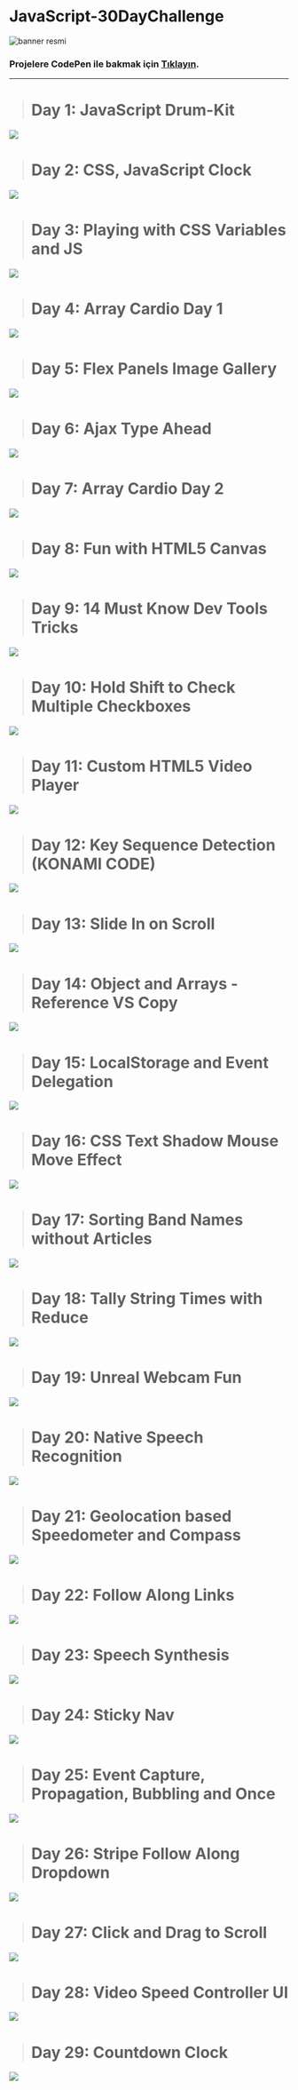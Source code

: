 # JavaScript-30DayChallenge

![banner resmi](https://github.com/MelisaAtaseven/JavaScript-30DayChallenge/blob/master/01-javascript-drum-kit/JavaScript30.png)
### Projelere CodePen ile bakmak için [Tıklayın]( https://codepen.io/atasevenmelisa).
---
># Day 1: JavaScript Drum-Kit
![](https://github.com/MelisaAtaseven/JavaScript-30DayChallenge/blob/master/01-javascript-drum-kit/drum-kit.png)

># Day 2: CSS, JavaScript Clock
![](https://github.com/MelisaAtaseven/JavaScript-30DayChallenge/blob/master/02-css-js-clock/clock.png )

># Day 3: Playing with CSS Variables and JS
![](https://github.com/MelisaAtaseven/JavaScript-30DayChallenge/blob/master/03-css-veriables-js/css-veriables-js.png)

># Day 4: Array Cardio Day 1
![](https://github.com/MelisaAtaseven/JavaScript-30DayChallenge/blob/master/04-array-cardio-day-1/ArrayCardio.png)

># Day 5: Flex Panels Image Gallery
![](https://github.com/MelisaAtaseven/JavaScript-30DayChallenge/blob/master/05-flex-panel-gallery/flexgallery.png)

># Day 6: Ajax Type Ahead
![]( https://github.com/MelisaAtaseven/JavaScript-30DayChallenge/blob/master/06-ajax-type-ahead/ajax-type-ahead.png)

># Day 7: Array Cardio Day 2
![](  https://github.com/MelisaAtaseven/JavaScript-30DayChallenge/blob/master/07-array-cardio-day-2/array-cardio-day-2.png)

># Day 8: Fun with HTML5 Canvas
![](  https://github.com/MelisaAtaseven/JavaScript-30DayChallenge/blob/master/08-fun-with-html-canvas/canvas.png)

># Day 9: 14 Must Know Dev Tools Tricks
![]( https://github.com/MelisaAtaseven/JavaScript-30DayChallenge/blob/master/09-dev-tools-tricks/tools.png)

># Day 10: Hold Shift to Check Multiple Checkboxes
![]( https://github.com/MelisaAtaseven/JavaScript-30DayChallenge/blob/master/10-hold-shift-check-checkboxes/checkboxes.png)

># Day 11: Custom HTML5 Video Player
![]( https://github.com/MelisaAtaseven/JavaScript-30DayChallenge/blob/master/11-custom-video-player/image%2014.png )

># Day 12: Key Sequence Detection (KONAMI CODE)
![]( https://github.com/MelisaAtaseven/JavaScript-30DayChallenge/blob/master/12-key-sequence-detection/image%2013.png  )

># Day 13: Slide In on Scroll
![]( https://github.com/MelisaAtaseven/JavaScript-30DayChallenge/blob/master/13-slide-in-on-scroll/image%2015.png  )

># Day 14: Object and Arrays - Reference VS Copy
![]( https://github.com/MelisaAtaseven/JavaScript-30DayChallenge/blob/master/14-js-references-copying/image%2017.png  )

># Day 15: LocalStorage and Event Delegation
![]( https://github.com/MelisaAtaseven/JavaScript-30DayChallenge/blob/master/15-local-storage/image%2017.png  )

># Day 16: CSS Text Shadow Mouse Move Effect
![](  https://github.com/MelisaAtaseven/JavaScript-30DayChallenge/blob/master/16-mouse-move-shadow/image%2018.png  )

># Day 17: Sorting Band Names without Articles
![](  https://github.com/MelisaAtaseven/JavaScript-30DayChallenge/blob/master/17-sort-without-articles/image%2020.png  )

># Day 18: Tally String Times with Reduce
![](  https://github.com/MelisaAtaseven/JavaScript-30DayChallenge/blob/master/18-tally-string-times-with-reduce/image%2020.png  )

># Day 19: Unreal Webcam Fun
![](  https://github.com/MelisaAtaseven/JavaScript-30DayChallenge/blob/master/19-unreal-webcam-fun/image%2021.png  )

># Day 20: Native Speech Recognition
![](  https://github.com/MelisaAtaseven/JavaScript-30DayChallenge/blob/master/20-native-speech-recognition/image%2022.png  )

># Day 21: Geolocation based Speedometer and Compass
![](  https://github.com/MelisaAtaseven/JavaScript-30DayChallenge/blob/master/21-geolocation/image.png  )

># Day 22: Follow Along Links
![](   https://github.com/MelisaAtaseven/JavaScript-30DayChallenge/blob/master/22-follow-along-links/image.png )

># Day 23: Speech Synthesis
![]( https://github.com/MelisaAtaseven/JavaScript-30DayChallenge/blob/master/23-speech-synthesis/image.png   )

># Day 24: Sticky Nav
![](  https://github.com/MelisaAtaseven/JavaScript-30DayChallenge/blob/master/24-sticky-nav/image.png  )

># Day 25: Event Capture, Propagation, Bubbling and Once
![]( https://github.com/MelisaAtaseven/JavaScript-30DayChallenge/blob/master/25-event-capture-propagation-bubbling-once/image.png   )

># Day 26: Stripe Follow Along Dropdown
![](  https://github.com/MelisaAtaseven/JavaScript-30DayChallenge/blob/master/26-stripe-follow-along-dropdown/image.png   )

># Day 27: Click and Drag to Scroll
![](   https://github.com/MelisaAtaseven/JavaScript-30DayChallenge/blob/master/27-click-and-drag-to-scroll/image.png  )

># Day 28: Video Speed Controller UI
![](    https://github.com/MelisaAtaseven/JavaScript-30DayChallenge/blob/master/28-video-speed-controller/image.png  )

># Day 29: Countdown Clock
![]( https://github.com/MelisaAtaseven/JavaScript-30DayChallenge/blob/master/29-countdown-clock/image.png   )

